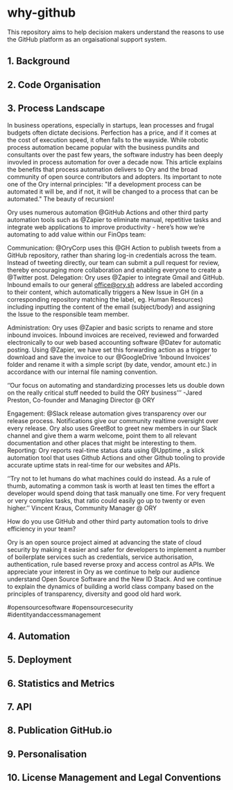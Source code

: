 # why-github
This repository aims to help decision makers understand the reasons to use the GitHub platform as an orgaisational support system.
## 1. Background

## 2. Code Organisation

## 3. Process Landscape

In business operations, especially in startups, lean processes and frugal budgets often dictate decisions. Perfection has a price, and if it comes at the cost of execution speed, it often falls to the wayside. While robotic process automation became popular with the business pundits and consultants over the past few years, the software industry has been deeply invovled in process automation for over a decade now. This article explains the benefits that process automation delivers to Ory and the broad community of open source contributors and adopters. Its important to note one of the Ory internal principles: "If a development process can be automated it will be, and if not, it will be changed to a process that can be automated." The beauty of recursion! 

Ory uses numerous automation @GitHub Actions and other third party automation tools such as @Zapier to eliminate manual, repetitive tasks and integrate web applications to improve productivity - here’s how we’re automating to add value within our FinOps team:

Communication: @OryCorp uses this @GH Action to publish tweets from a GitHub repository, rather than sharing log-in credentials across the team. Instead of tweeting directly, our team can submit a pull request for review, thereby encouraging more collaboration and enabling everyone to create a @Twitter post.
Delegation: Ory uses @Zapier to integrate Gmail and GitHub. Inbound emails to our general office@ory.sh address are labeled according to their content, which automatically triggers a New Issue in GH (in a corresponding repository matching the label, eg. Human Resources) including inputting the content of the email (subject/body) and assigning the Issue to the responsible team member. 


Administration: Ory uses @Zapier and basic scripts to rename and store inbound invoices. Inbound invoices are received, reviewed and  forwarded electronically to our web based accounting software @Datev for automatic posting. Using @Zapier, we have set this forwarding action as a trigger to download and save the invoice to our @GoogleDrive ‘Inbound Invoices’ folder and rename it with a simple script (by date, vendor, amount etc.) in accordance with our internal file naming convention.

‘’Our focus on automating and standardizing processes lets us double down on the really critical stuff needed to build the ORY business’’’
-Jared Preston, Co-founder and Managing Director @ ORY

Engagement: @Slack release automation gives transparency over our release process. Notifications give our community realtime oversight over every release. Ory also uses GreetBot to greet new members in our Slack channel and give them a warm welcome, point them to all relevant documentation and other places that might be interesting to them.
Reporting: Ory reports real-time status data using @Upptime , a slick automation tool that uses Github Actions and other Github tooling to provide accurate uptime stats in real-time for our websites and APIs. 

‘’Try not to let humans do what machines could do instead. As a rule of thumb, automating a common task is worth at least ten times the effort a developer would spend doing that task manually one time. For very frequent or very complex tasks, that ratio could easily go up to twenty or even higher.’’
Vincent Kraus, Community Manager @ ORY

How do you use GitHub and other third party automation tools to drive efficiency in your team?  

Ory is an open source project aimed at advancing the state of cloud security by making it easier and safer for developers to implement a number of boilerplate services such as credentials, service authorisation, authentication, rule based reverse proxy and access control as APIs. We appreciate your interest in Ory as we continue to help our audience understand Open Source Software and the New ID Stack. And we continue to explain the dynamics of building a world class company based on the principles of transparency, diversity and good old hard work.

#opensourcesoftware #opensourcesecurity #identityandaccessmanagement


## 4. Automation

## 5. Deployment

## 6. Statistics and Metrics

## 7. API

## 8. Publication GitHub.io

## 9. Personalisation

## 10. License Management and Legal Conventions
